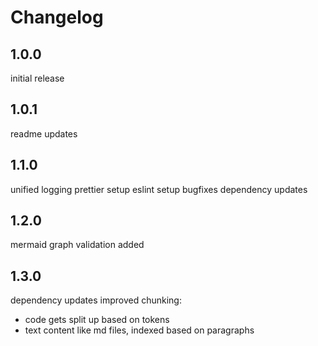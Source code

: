 # Changelog

## 1.0.0

initial release

## 1.0.1

readme updates

## 1.1.0

unified logging
prettier setup
eslint setup
bugfixes
dependency updates

## 1.2.0

mermaid graph validation added

## 1.3.0

dependency updates
improved chunking:
* code gets split up based on tokens
* text content like md files, indexed based on paragraphs
